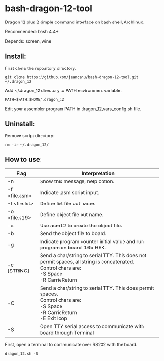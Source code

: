 # bash-dragon-12-tool
Dragon 12 plus 2 simple command interface on bash shell, Archlinux.

Recommended: bash 4.4+

Depends: screen, wine

## Install:

First clone the repository directory.

    git clone https://github.com/jeancahu/bash-dragon-12-tool.git ~/.dragon_12
	
Add ~/.dragon\_12 directory to PATH environment variable.

	PATH=$PATH:$HOME/.dragon_12
	
Edit your assembler program PATH in dragon\_12\_vars\_config.sh file.

## Uninstall:

Remove script directory:

	rm -ir ~/.dragon_12/

## How to use:
| Flag | Interpretation |
| ------ | ------ |
| -h     | Show this message, help option. |
|  -f <file.asm> | Indicate <file>.asm script input. |
| -l		<file.lst> | Define list file out name. |
| -o <file.s19> | Define object file out name. |
| -a | Use asm12 to create the object file. |
| -b | Send the object file to board. |
|-g		<XXXX>| Indicate program counter initial value and run program on board, 16b HEX. |
|-c		[STRING]| Send a char/string to serial TTY. This does not permit spaces, all string is concatenated. <br/> Control chars are: <br/>-S Space <br/> -R CarrieReturn|
|-C|Send a char/string to serial TTY. This does permit spaces. <br/>Control chars are: <br/>-S Space <br/>-R CarrieReturn <br/> -E Exit loop|
| -S |	Open TTY serial access to communicate with board through Terminal|


First, open a terminal to communicate over RS232 with the board.

    dragon_12.sh -S
